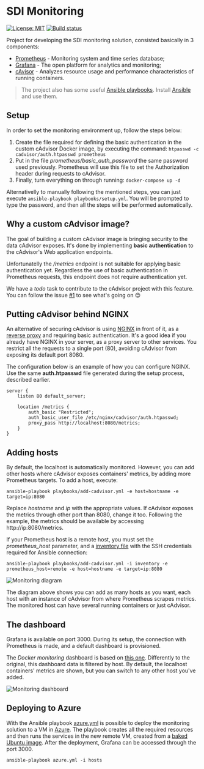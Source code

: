 # SDI Monitoring

[![License: MIT](https://img.shields.io/badge/License-MIT-yellow.svg)](https://opensource.org/licenses/MIT) [![Build status](https://travis-ci.org/savvydatainsights/monitoring.svg?branch=master)](https://travis-ci.org/savvydatainsights/monitoring)

Project for developing the SDI monitoring solution, consisted basically in 3 components:

- [Prometheus](https://prometheus.io) - Monitoring system and time series database;
- [Grafana](https://grafana.com) - The open platform for analytics and monitoring;
- [cAvisor](https://github.com/google/cadvisor) - Analyzes resource usage and performance characteristics of running containers.

> The project also has some useful [Ansible playbooks](playbooks). Install [Ansible](https://www.ansible.com) and use them.

## Setup

In order to set the monitoring environment up, follow the steps below:

1. Create the file required for defining the basic authentication in the custom cAdvisor Docker image, by executing the command: `htpasswd -c cadvisor/auth.htpasswd prometheus`
2. Put in the file *prometheus/basic_auth_password* the same password used previously. Prometheus will use this file to set the Authorization header during requests to cAdvisor.
3. Finally, turn everything on through running: `docker-compose up -d`

Alternativelly to manually following the mentioned steps, you can just execute `ansible-playbook playbooks/setup.yml`. You will be prompted to type the password, and then all the steps will be performed automatically.

## Why a custom cAdvisor image?

The goal of building a custom cAdvisor image is bringing security to the data cAdvisor exposes. It's done by implementing **basic authentication** to the cAdvisor's Web application endpoints.

Unfortunatelly the */metrics* endpoint is not suitable for applying basic authentication yet. Regardless the use of basic authentication in Prometheus requests, this endpoint does not require authentication yet.

We have a *todo* task to contribute to the cAdvisor project with this feature. You can follow the issue [#1](https://github.com/savvydatainsights/monitoring/issues/1) to see what's going on :blush:

## Putting cAdvisor behind NGINX

An alternative of securing cAdvisor is using [NGINX](https://www.nginx.com) in front of it, as a [reverse proxy](https://en.wikipedia.org/wiki/Reverse_proxy) and requiring basic authentication. It's a good idea if you already have NGINX in your server, as a proxy server to other services. You restrict all the requests to a single port (80), avoiding cAdvisor from exposing its default port 8080.

The configuration below is an example of how you can configure NGINX. Use the same **auth.htpasswd** file generated during the setup process, described earlier.

```nginx
server {
    listen 80 default_server;

    location /metrics {
        auth_basic "Restricted";
        auth_basic_user_file /etc/nginx/cadvisor/auth.htpasswd;
        proxy_pass http://localhost:8080/metrics;
    }
}
```

## Adding hosts

By default, the localhost is automatically monitored. However, you can add other hosts where cAdvisor exposes containers' metrics, by adding more Prometheus targets. To add a host, execute:

`ansible-playbook playbooks/add-cadvisor.yml -e host=hostname -e target=ip:8080`

Replace *hostname* and *ip* with the appropriate values. If cAdvisor exposes the metrics through other port than 8080, change it too. Following the example, the metrics should be available by accessing http://ip:8080/metrics.

If your Prometheus host is a remote host, you must set the *prometheus_host* parameter, and a [inventory file](https://docs.ansible.com/ansible/latest/user_guide/intro_inventory.html) with the SSH credentials required for Ansible connection:

`ansible-playbook playbooks/add-cadvisor.yml -i inventory -e prometheus_host=remote -e host=hostname -e target=ip:8080`

![Monitoring diagram](https://dev.savvydatainsights.co.uk/nexus/repository/savvy/files/Monitoring.png)

The diagram above shows you can add as many hosts as you want, each host with an instance of cAdvisor from where Prometheus scrapes metrics. The monitored host can have several running containers or just cAdvisor.

## The dashboard

Grafana is available on port 3000. During its setup, the connection with Prometheus is made, and a default dashboard is provisioned.

The *Docker monitoring* dashboard is based on [this one](https://grafana.com/dashboards/193). Differently to the original, this dashboard data is filtered by host. By default, the localhost containers' metrics are shown, but you can switch to any other host you've added.

![Monitoring dashboard](https://dev.savvydatainsights.co.uk/nexus/repository/savvy/files/Dashboard.png)

## Deploying to Azure

With the Ansible playbook [azure.yml](azure.yml) is possible to deploy the monitoring solution to a VM in [Azure](https://azure.microsoft.com). The playbook creates all the required resources and then runs the services in the new remote VM, created from a [baked Ubuntu image](https://github.com/savvydatainsights/ubuntu). After the deployment, Grafana can be accessed through the port 3000.

`ansible-playbook azure.yml -i hosts`
